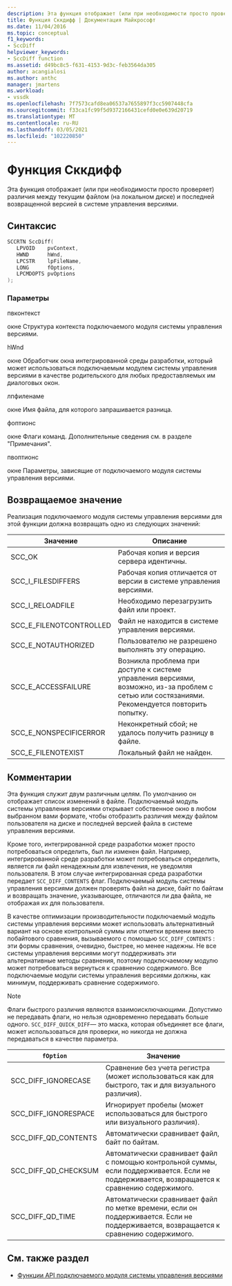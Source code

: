 ```yaml
---
description: Эта функция отображает (или при необходимости просто проверяет) различия между текущим файлом (на локальном диске) и последней возвращенной версией в системе управления версиями.
title: Функция Сккдифф | Документация Майкрософт
ms.date: 11/04/2016
ms.topic: conceptual
f1_keywords:
- SccDiff
helpviewer_keywords:
- SccDiff function
ms.assetid: d49bc8c5-f631-4153-9d3c-feb3564da305
author: acangialosi
ms.author: anthc
manager: jmartens
ms.workload:
- vssdk
ms.openlocfilehash: 7f7573cafd8ea06537a7655897f3cc5907448cfa
ms.sourcegitcommit: f33ca1fc99f5d9372166431cefd0e0e639d20719
ms.translationtype: MT
ms.contentlocale: ru-RU
ms.lasthandoff: 03/05/2021
ms.locfileid: "102220850"
---
```

# <a name="sccdiff-function"></a>Функция Сккдифф
Эта функция отображает (или при необходимости просто проверяет) различия между текущим файлом (на локальном диске) и последней возвращенной версией в системе управления версиями.

## <a name="syntax"></a>Синтаксис

```cpp
SCCRTN SccDiff(
   LPVOID    pvContext,
   HWND      hWnd,
   LPCSTR    lpFileName,
   LONG      fOptions,
   LPCMDOPTS pvOptions
);
```

### <a name="parameters"></a>Параметры
 пвконтекст

окне Структура контекста подключаемого модуля системы управления версиями.

 hWnd

окне Обработчик окна интегрированной среды разработки, который может использоваться подключаемым модулем системы управления версиями в качестве родительского для любых предоставляемых им диалоговых окон.

 лпфиленаме

окне Имя файла, для которого запрашивается разница.

 фоптионс

окне Флаги команд. Дополнительные сведения см. в разделе "Примечания".

 пвоптионс

окне Параметры, зависящие от подключаемого модуля системы управления версиями.

## <a name="return-value"></a>Возвращаемое значение
 Реализация подключаемого модуля системы управления версиями для этой функции должна возвращать одно из следующих значений:

|Значение|Описание|
|-----------|-----------------|
|SCC_OK|Рабочая копия и версия сервера идентичны.|
|SCC_I_FILESDIFFERS|Рабочая копия отличается от версии в системе управления версиями.|
|SCC_I_RELOADFILE|Необходимо перезагрузить файл или проект.|
|SCC_E_FILENOTCONTROLLED|Файл не находится в системе управления версиями.|
|SCC_E_NOTAUTHORIZED|Пользователю не разрешено выполнять эту операцию.|
|SCC_E_ACCESSFAILURE|Возникла проблема при доступе к системе управления версиями, возможно, из-за проблем с сетью или состязаниями. Рекомендуется повторить попытку.|
|SCC_E_NONSPECIFICERROR|Неконкретный сбой; не удалось получить разницу в файле.|
|SCC_E_FILENOTEXIST|Локальный файл не найден.|

## <a name="remarks"></a>Комментарии
 Эта функция служит двум различным целям. По умолчанию он отображает список изменений в файле. Подключаемый модуль системы управления версиями открывает собственное окно в любом выбранном вами формате, чтобы отобразить различия между файлом пользователя на диске и последней версией файла в системе управления версиями.

 Кроме того, интегрированной среде разработки может просто потребоваться определить, был ли изменен файл. Например, интегрированной среде разработки может потребоваться определить, является ли файл ненадежным для извлечения, не уведомляя пользователя. В этом случае интегрированная среда разработки передает `SCC_DIFF_CONTENTS` флаг. Подключаемый модуль системы управления версиями должен проверять файл на диске, байт по байтам и возвращать значение, указывающее, отличаются ли два файла, не отображая их для пользователя.

 В качестве оптимизации производительности подключаемый модуль системы управления версиями может использовать альтернативный вариант на основе контрольной суммы или отметки времени вместо побайтового сравнения, вызываемого с помощью `SCC_DIFF_CONTENTS` : эти формы сравнения, очевидно, быстрее, но менее надежны. Не все системы управления версиями могут поддерживать эти альтернативные методы сравнения, поэтому подключаемому модулю может потребоваться вернуться к сравнению содержимого. Все подключаемые модули системы управления версиями должны, как минимум, поддерживать сравнение содержимого.

> [!NOTE]
> Флаги быстрого различия являются взаимоисключающими. Допустимо не передавать флаги, но нельзя одновременно передавать больше одного. `SCC_DIFF_QUICK_DIFF`— это маска, которая объединяет все флаги, может использоваться для проверки, но никогда не должна передаваться в качестве параметра.

|`fOption`|Значение|
|---------------|-------------|
|SCC_DIFF_IGNORECASE|Сравнение без учета регистра (может использоваться как для быстрого, так и для визуального различия).|
|SCC_DIFF_IGNORESPACE|Игнорирует пробелы (может использоваться для быстрого или визуального различия).|
|SCC_DIFF_QD_CONTENTS|Автоматически сравнивает файл, байт по байтам.|
|SCC_DIFF_QD_CHECKSUM|Автоматически сравнивает файл с помощью контрольной суммы, если поддерживается. Если не поддерживается, возвращается к сравнению содержимого.|
|SCC_DIFF_QD_TIME|Автоматически сравнивает файл по метке времени, если он поддерживается. Если не поддерживается, возвращается к сравнению содержимого.|

## <a name="see-also"></a>См. также раздел
- [Функции API подключаемого модуля системы управления версиями](../extensibility/source-control-plug-in-api-functions.md)
